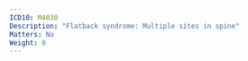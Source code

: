 ```yaml
---
ICD10: M4030
Description: "Flatback syndrome: Multiple sites in spine"
Matters: No
Weight: 0
---
```


